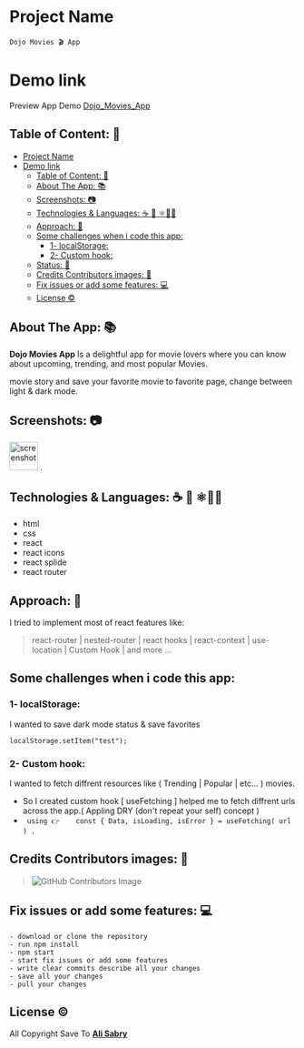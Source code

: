 # Project Name
	Dojo Movies 🎬 App

# Demo link
 Preview App Demo [Dojo_Movies_App](https://google.com)

## Table of Content: 📑
- [Project Name](#project-name)
- [Demo link](#demo-link)
	- [Table of Content: 📑](#table-of-content-)
	- [About The App: 📚](#about-the-app-)
	- [Screenshots: 📷](#screenshots-)
	- [Technologies & Languages:  ☕️ 🐍 ⚛️🧪📲](#technologies--languages--️--️)
	- [Approach: 🚶](#approach-)
	- [Some challenges when i code this app:](#some-challenges-when-i-code-this-app)
		- [1- localStorage:](#1--localstorage)
		- [2- Custom hook:](#2--custom-hook)
	- [Status: 📶](#status-)
	- [Credits Contributors images: 📝](#credits-contributors-images-)
	- [Fix issues or add some features:  💻](#fix-issues-or-add-some-features--)
	- [License ©️](#license-️)

## About The App: 📚

**Dojo Movies App** Is a delightful app for movie lovers where you can know about upcoming, trending, and most popular Movies.

movie story and save your favorite movie to favorite page, change between light & dark mode.

## Screenshots: 📷

<img src="https://envri.eu/wp-content/uploads/2016/08/software-developer-copy.jpg" width="50" alt="screenshot" />
.

## Technologies & Languages:  ☕️ 🐍 ⚛️🧪📲
- html
- css
- react
- react icons
- react splide
- react router


## Approach: 🚶
 I tried to implement most of react features like:
	
> react-router | nested-router | react hooks | react-context | use-location | Custom Hook | and more ...
	

## Some challenges when i code this app:
 
  ### 1- localStorage: 
 
   I wanted to save dark mode status & save favorites 

`localStorage.setItem("test");`


  ### 2- Custom hook:
  I wanted to fetch diffrent resources 			like ( Trending | Popular | etc... ) 		movies.
 - So I created custom hook [ useFetching ] helped me to fetch diffrent urls across the app.( Appling DRY (don't repeat your self) concept )
 - ` using 👉	const { Data, isLoading, isError } = useFetching( url ) .`


## Credits Contributors images: 📝

>![GitHub Contributors Image](https://contrib.rocks/image?repo=ali-sabry/inbio-portfolio)

## Fix issues or add some features:  💻
	- download or clone the repository
	- run npm install
	- npm start	
	- start fix issues or add some features
	- write clear commits describe all your changes
	- save all your changes 
	- pull your changes



## License ©️

All Copyright Save To   [**Ali Sabry**](https://www.linkedin.com/in/ali-sabry/)
